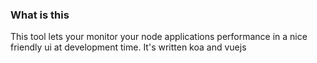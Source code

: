 ### What is this
This tool lets your monitor your node applications performance in a nice friendly ui at development time. It's written koa and vuejs
